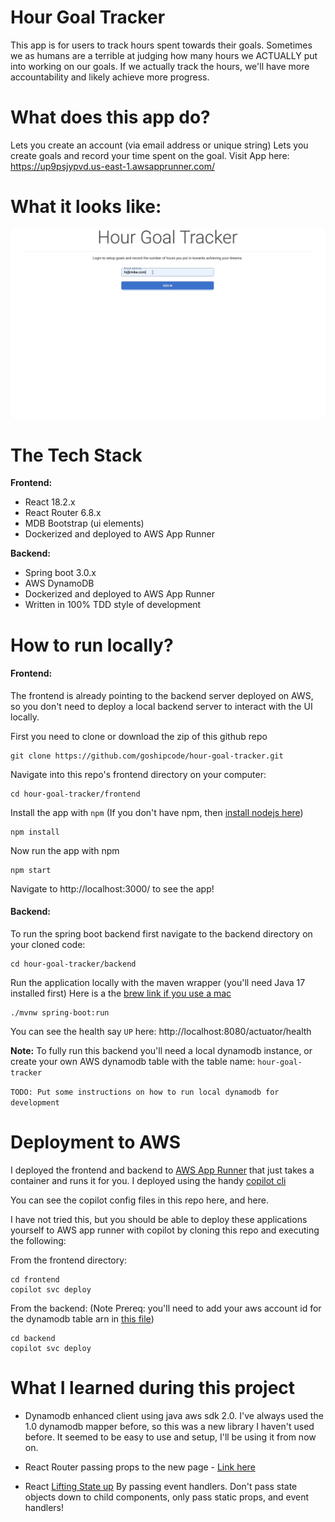# Hour Goal Tracker
This app is for users to track hours spent towards their goals. 
Sometimes we as humans are a terrible at judging how many hours we ACTUALLY put into working on our goals.
If we actually track the hours, we'll have more accountability and likely achieve more progress. 

# What does this app do?
Lets you create an account (via email address or unique string)
Lets you create goals and record your time spent on the goal. 
Visit App here: https://up9psjypvd.us-east-1.awsapprunner.com/

# What it looks like:
![](./hour-goal-tracker.gif)

# The Tech Stack
**Frontend:**
* React 18.2.x
* React Router 6.8.x
* MDB Bootstrap (ui elements)
* Dockerized and deployed to AWS App Runner

**Backend:**
* Spring boot 3.0.x
* AWS DynamoDB
* Dockerized and deployed to AWS App Runner
* Written in 100% TDD style of development

# How to run locally?
#### Frontend:

The frontend is already pointing to the backend server deployed on AWS, so you don't need 
to deploy a local backend server to interact with the UI locally.

First you need to clone or download the zip of this github repo
```                                                                                                            
git clone https://github.com/goshipcode/hour-goal-tracker.git                                               
```                                                                                                            

Navigate into this repo's frontend directory on your computer:
```                                                                                                            
cd hour-goal-tracker/frontend                                                                                 
```                                                                                                            

Install the app with `npm` (If you don't have npm, then [install nodejs here](https://nodejs.org/en/download/))
```                                                                                                            
npm install                                                                                                    
``` 

Now run the app with npm
```                                                                                                            
npm start                                                                                                    
``` 

Navigate to http://localhost:3000/ to see the app!

#### Backend:
To run the spring boot backend first navigate to the backend directory on your cloned code:
```
cd hour-goal-tracker/backend
```

Run the application locally with the maven wrapper (you'll need Java 17 installed first) Here is a the [brew link if you use a mac](https://formulae.brew.sh/formula/openjdk@17)

```
./mvnw spring-boot:run
```
You can see the health say `UP` here: http://localhost:8080/actuator/health

**Note:** To fully run this backend you'll need a local dynamodb instance, or create your own AWS dynamodb table with the table name: `hour-goal-tracker`

`TODO: Put some instructions on how to run local dynamodb for development`

# Deployment to AWS
I deployed the frontend and backend to [AWS App Runner](https://aws.amazon.com/apprunner/) that just takes a container and runs it for you. 
I deployed using the handy [copilot cli](https://aws.amazon.com/containers/copilot/)

You can see the copilot config files in this repo here, and here. 

I have not tried this, but you should be able to deploy these applications yourself to AWS app runner with copilot by 
cloning this repo and executing the following: 

From the frontend directory:
```
cd frontend
copilot svc deploy
```

From the backend: (Note Prereq: you'll need to add your aws account id for the dynamodb table arn in [this file](./backend/copilot/hgt-backend/addons/mytable-ddb.yaml))
```
cd backend
copilot svc deploy
```


# What I learned during this project
* Dynamodb enhanced client using java aws sdk 2.0. I've always used the 1.0 dynamodb mapper before, so this was a new 
library I haven't used before. It seemed to be easy to use and setup, I'll be using it from now on.

* React Router passing props to the new page - [Link here](https://github.com/goshipcode/hour-goal-tracker/blob/main/frontend/src/components/LoginPage.js#L27)

* React [Lifting State up](https://beta.reactjs.org/learn/sharing-state-between-components) 
  By passing event handlers. Don't pass state objects down to child components, only pass static props, and event handlers!

